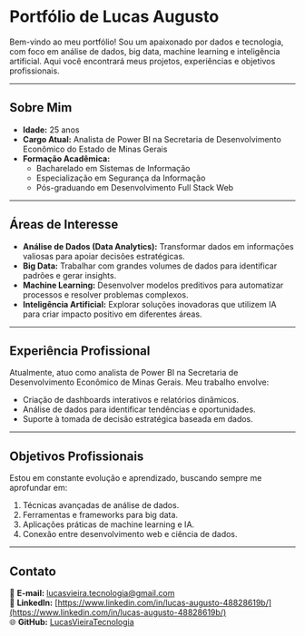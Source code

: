 

# Portfólio de Lucas Augusto

Bem-vindo ao meu portfólio! Sou um apaixonado por dados e tecnologia, com foco em análise de dados, big data, machine learning e inteligência artificial. Aqui você encontrará meus projetos, experiências e objetivos profissionais.

---

## Sobre Mim

- **Idade:** 25 anos
- **Cargo Atual:** Analista de Power BI na Secretaria de Desenvolvimento Econômico do Estado de Minas Gerais
- **Formação Acadêmica:**  
  - Bacharelado em Sistemas de Informação  
  - Especialização em Segurança da Informação  
  - Pós-graduando em Desenvolvimento Full Stack Web

---

## Áreas de Interesse

- **Análise de Dados (Data Analytics):** Transformar dados em informações valiosas para apoiar decisões estratégicas.
- **Big Data:** Trabalhar com grandes volumes de dados para identificar padrões e gerar insights.
- **Machine Learning:** Desenvolver modelos preditivos para automatizar processos e resolver problemas complexos.
- **Inteligência Artificial:** Explorar soluções inovadoras que utilizem IA para criar impacto positivo em diferentes áreas.

---

## Experiência Profissional

Atualmente, atuo como analista de Power BI na Secretaria de Desenvolvimento Econômico de Minas Gerais. Meu trabalho envolve:

- Criação de dashboards interativos e relatórios dinâmicos.
- Análise de dados para identificar tendências e oportunidades.
- Suporte à tomada de decisão estratégica baseada em dados.

---

## Objetivos Profissionais

Estou em constante evolução e aprendizado, buscando sempre me aprofundar em:

1. Técnicas avançadas de análise de dados.
2. Ferramentas e frameworks para big data.
3. Aplicações práticas de machine learning e IA.
4. Conexão entre desenvolvimento web e ciência de dados.

---

## Contato

📧 **E-mail:** lucasvieira.tecnologia@gmail.com  
💼 **LinkedIn:** [https://www.linkedin.com/in/lucas-augusto-48828619b/](https://www.linkedin.com/in/lucas-augusto-48828619b/)  
🌐 **GitHub:** [LucasVieiraTecnologia](https://github.com/LucasVieiraTecnologia)

